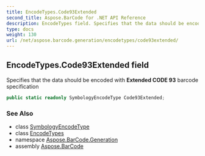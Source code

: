 ```yaml
---
title: EncodeTypes.Code93Extended
second_title: Aspose.BarCode for .NET API Reference
description: EncodeTypes field. Specifies that the data should be encoded with Extended CODE 93 barcode specification
type: docs
weight: 130
url: /net/aspose.barcode.generation/encodetypes/code93extended/
---
```

## EncodeTypes.Code93Extended field

Specifies that the data should be encoded with **Extended CODE 93** barcode specification

```csharp
public static readonly SymbologyEncodeType Code93Extended;
```

### See Also

* class [SymbologyEncodeType](../../symbologyencodetype/)
* class [EncodeTypes](../)
* namespace [Aspose.BarCode.Generation](../../encodetypes/)
* assembly [Aspose.BarCode](../../../)


